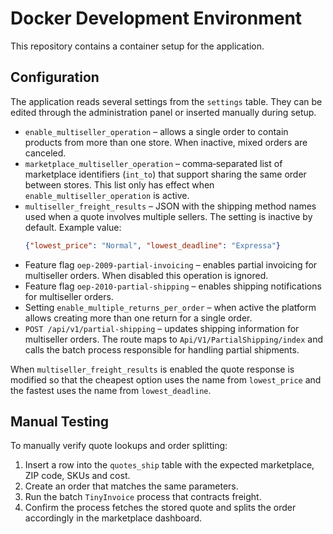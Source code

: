 # Docker Development Environment

This repository contains a container setup for the application.

## Configuration

The application reads several settings from the `settings` table. They can be
edited through the administration panel or inserted manually during setup.

* `enable_multiseller_operation` – allows a single order to contain products
  from more than one store. When inactive, mixed orders are canceled.
* `marketplace_multiseller_operation` – comma‑separated list of marketplace
  identifiers (`int_to`) that support sharing the same order between stores.
  This list only has effect when `enable_multiseller_operation` is active.
* `multiseller_freight_results` – JSON with the shipping method names used when
  a quote involves multiple sellers. The setting is inactive by default.
  Example value:
  ```json
  {"lowest_price": "Normal", "lowest_deadline": "Expressa"}
  ```
* Feature flag `oep-2009-partial-invoicing` – enables partial invoicing for
  multiseller orders. When disabled this operation is ignored.
* Feature flag `oep-2010-partial-shipping` – enables shipping notifications for
  multiseller orders.
* Setting `enable_multiple_returns_per_order` – when active the platform allows
  creating more than one return for a single order.
* `POST /api/v1/partial-shipping` – updates shipping information for multiseller
  orders. The route maps to `Api/V1/PartialShipping/index` and calls the batch
  process responsible for handling partial shipments.

When `multiseller_freight_results` is enabled the quote response is modified so
that the cheapest option uses the name from `lowest_price` and the fastest uses
the name from `lowest_deadline`.

## Manual Testing

To manually verify quote lookups and order splitting:
1. Insert a row into the `quotes_ship` table with the expected marketplace, ZIP code, SKUs and cost.
2. Create an order that matches the same parameters.
3. Run the batch `TinyInvoice` process that contracts freight.
4. Confirm the process fetches the stored quote and splits the order accordingly in the marketplace dashboard.

